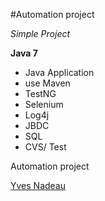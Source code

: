 #Automation project

*Simple Project*

**Java 7**

* Java Application
* use Maven
* TestNG
* Selenium
* Log4j
* JBDC
* SQL
* CVS/ Test

Automation project

[Yves Nadeau](http://sqasolution.com)